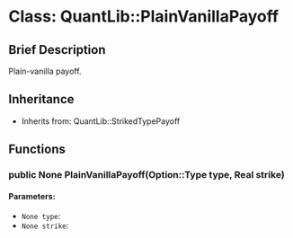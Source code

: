 # Class: QuantLib::PlainVanillaPayoff

## Brief Description
Plain-vanilla payoff. 

## Inheritance
- Inherits from: QuantLib::StrikedTypePayoff

## Functions
### public None PlainVanillaPayoff(Option::Type type, Real strike)

#### Parameters:
- `None type`: 
- `None strike`: 

